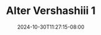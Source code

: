 --- 
title: "Alter Vershashiii 1"
description: "video   Alter Vershashiii 1 twitter full terbaru"
date: 2024-10-30T11:27:15-08:00
file_code: "gf60q4nugp2x"
draft: false
cover: "iow1xy29ggykjqne.jpg"
tags: ["Alter", "Vershashiii", "bokep-indo", "bokep-viral", "bokep-ig"]
length: 1721
fld_id: "1482615"
foldername: "Alter vershashi"
categories: ["Alter vershashi"]
views: 0
---